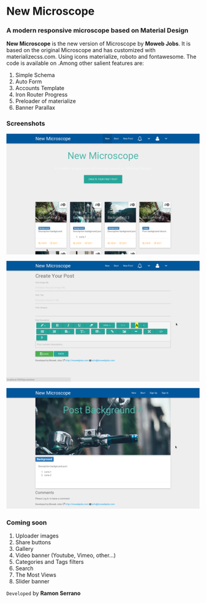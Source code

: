 # New Microscope
### A modern responsive microscope based on Material Design

**New Microscope** is the new version of Microscope by **Moweb Jobs**. It is based on the original Microscope and has customized with materializecss.com. Using icons materialize, roboto and fontawesome. The code is available on .Among other salient features are:

 1. Simple Schema
 2. Auto Form
 3. Accounts Template
 4. Iron Router Progress
 5. Preloader of materialize
 6. Banner Parallax

### Screenshots

![alt tag](https://raw.githubusercontent.com/RamEduard/microscope/master/public/img/readme/home.png)

![alt tag](https://raw.githubusercontent.com/RamEduard/microscope/master/public/img/readme/new-post.png)

![alt tag](https://raw.githubusercontent.com/RamEduard/microscope/master/public/img/readme/post-page.png)

### Coming soon

 1. Uploader images
 2. Share buttons
 3. Gallery
 4. Video banner (Youtube, Vimeo, other...)
 5. Categories and Tags filters
 6. Search
 7. The Most Views
 8. Slider banner

`Developed` by **Ramon Serrano** 